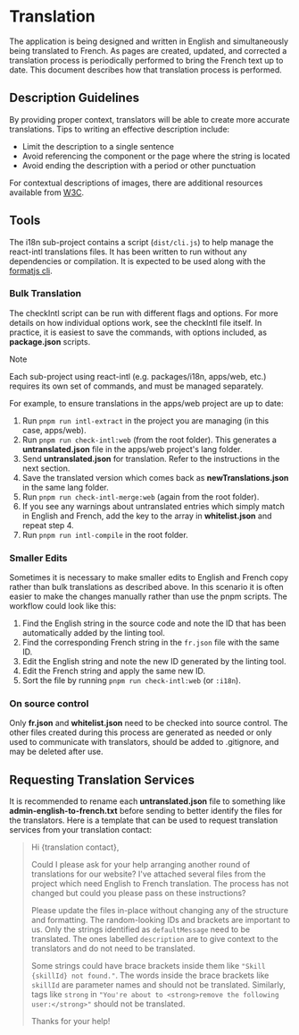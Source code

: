 # Translation

The application is being designed and written in English and simultaneously being translated to French. As pages are created, updated, and corrected a translation process is periodically performed to bring the French text up to date. This document describes how that translation process is performed.

## Description Guidelines

By providing proper context, translators will be able to create more accurate translations. Tips to writing an effective description include:

- Limit the description to a single sentence
- Avoid referencing the component or the page where the string is located
- Avoid ending the description with a period or other punctuation

For contextual descriptions of images, there are additional resources available from [W3C](https://www.w3.org/WAI/tutorials/images).

## Tools

The i18n sub-project contains a script (`dist/cli.js`) to help manage the react-intl translations files. It has been written to run without any dependencies or compilation. It is expected to be used along with the [formatjs cli](https://formatjs.io/docs/tooling/cli).

### Bulk Translation

The checkIntl script can be run with different flags and options. For more details on how individual options work, see the checkIntl file itself. In practice, it is easiest to save the commands, with options included, as **package.json** scripts.

> [!NOTE]  
> Each sub-project using react-intl (e.g. packages/i18n, apps/web, etc.) requires its own set of commands, and must be managed separately.

For example, to ensure translations in the apps/web project are up to date:

1. Run `pnpm run intl-extract` in the project you are managing (in this case, apps/web).
2. Run `pnpm run check-intl:web` (from the root folder). This generates a **untranslated.json** file in the apps/web project's lang folder.
3. Send **untranslated.json** for translation. Refer to the instructions in the next section.
4. Save the translated version which comes back as **newTranslations.json** in the same lang folder.
5. Run `pnpm run check-intl-merge:web` (again from the root folder).
6. If you see any warnings about untranslated entries which simply match in English and French, add the key to the array in **whitelist.json** and repeat step 4.
7. Run `pnpm run intl-compile` in the root folder.

### Smaller Edits

Sometimes it is necessary to make smaller edits to English and French copy rather than bulk translations as described above. In this scenario it is often easier to make the changes manually rather than use the pnpm scripts. The workflow could look like this:

1. Find the English string in the source code and note the ID that has been automatically added by the linting tool.
2. Find the corresponding French string in the `fr.json` file with the same ID.
3. Edit the English string and note the new ID generated by the linting tool.
4. Edit the French string and apply the same new ID.
5. Sort the file by running `pnpm run check-intl:web` (or `:i18n`).

### On source control

Only **fr.json** and **whitelist.json** need to be checked into source control. The other files created during this process are generated as needed or only used to communicate with translators, should be added to .gitignore, and may be deleted after use.

## Requesting Translation Services

It is recommended to rename each **untranslated.json** file to something like **admin-english-to-french.txt** before sending to better identify the files for the translators. Here is a template that can be used to request translation services from your translation contact:

> Hi {translation contact},
>
> Could I please ask for your help arranging another round of translations for our website? I've attached several files from the project which need English to French translation. The process has not changed but could you please pass on these instructions?
>
> Please update the files in-place without changing any of the structure and formatting. The random-looking IDs and brackets are important to us. Only the strings identified as `defaultMessage` need to be translated. The ones labelled `description` are to give context to the translators and do not need to be translated.
>
> Some strings could have brace brackets inside them like `"Skill {skillId} not found."`. The words inside the brace brackets like `skillId` are parameter names and should not be translated. Similarly, tags like `strong` in `"You're about to <strong>remove the following user:</strong>"` should not be translated.
>
> Thanks for your help!
